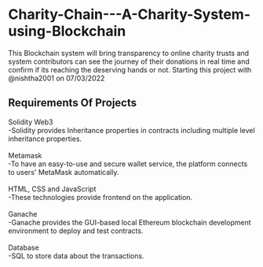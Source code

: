 # Charity-Chain---A-Charity-System-using-Blockchain
This Blockchain system will bring transparency to online charity trusts and system contributors can see the journey of their donations in real time and confirm if its reaching the deserving hands or not. Starting this project with @nishtha2001 on 07/03/2022

## Requirements Of Projects
Solidity Web3</br>
-Solidity provides Inheritance properties in contracts including multiple level inheritance properties.</br>
</br>
Metamask</br>
-To have an easy-to-use and secure wallet service, the platform connects to users' MetaMask automatically.</br>
</br>
HTML, CSS and JavaScript</br>
-These technologies provide frontend on the application.</br>
</br>
Ganache</br>
-Ganache provides the GUI-based local Ethereum blockchain development environment to deploy and test contracts.
</br>
</br>
Database </br>
 -SQL to store data about the transactions.

